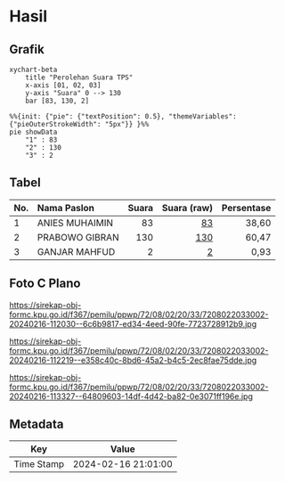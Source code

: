 # Hasil

## Grafik

```mermaid
xychart-beta
    title "Perolehan Suara TPS"
    x-axis [01, 02, 03]
    y-axis "Suara" 0 --> 130
    bar [83, 130, 2]
```

```mermaid
%%{init: {"pie": {"textPosition": 0.5}, "themeVariables": {"pieOuterStrokeWidth": "5px"}} }%%
pie showData
    "1" : 83
    "2" : 130
    "3" : 2
```

## Tabel

| No. | Nama Paslon    | Suara | Suara (raw) | Persentase |
|:--- |:-------------- | -----:| -----------:| ----------:|
| 1   | ANIES MUHAIMIN | 83    | [83][p-1]   | 38,60      |
| 2   | PRABOWO GIBRAN | 130   | [130][p-2]  | 60,47      |
| 3   | GANJAR MAHFUD  | 2     | [2][p-3]    | 0,93       |


[p-1]: https://github.com/gigit-pemilu/pemilu-2024-72-sulawesi-tengah/blob/main/pilpres/hitung-suara/sub/72-sulawesi-tengah/sub/08-parigi-moutong/sub/02-ampibabo/sub/2033-lemo-tengah/sub/002-tps/sub/paslon-1.txt
[p-2]: https://github.com/gigit-pemilu/pemilu-2024-72-sulawesi-tengah/blob/main/pilpres/hitung-suara/sub/72-sulawesi-tengah/sub/08-parigi-moutong/sub/02-ampibabo/sub/2033-lemo-tengah/sub/002-tps/sub/paslon-2.txt
[p-3]: https://github.com/gigit-pemilu/pemilu-2024-72-sulawesi-tengah/blob/main/pilpres/hitung-suara/sub/72-sulawesi-tengah/sub/08-parigi-moutong/sub/02-ampibabo/sub/2033-lemo-tengah/sub/002-tps/sub/paslon-3.txt

## Foto C Plano

https://sirekap-obj-formc.kpu.go.id/f367/pemilu/ppwp/72/08/02/20/33/7208022033002-20240216-112030--6c6b9817-ed34-4eed-90fe-7723728912b9.jpg

https://sirekap-obj-formc.kpu.go.id/f367/pemilu/ppwp/72/08/02/20/33/7208022033002-20240216-112219--e358c40c-8bd6-45a2-b4c5-2ec8fae75dde.jpg

https://sirekap-obj-formc.kpu.go.id/f367/pemilu/ppwp/72/08/02/20/33/7208022033002-20240216-113327--64809603-14df-4d42-ba82-0e3071ff196e.jpg


## Metadata

| Key        | Value               |
| ---------- | ------------------- |
| Time Stamp | 2024-02-16 21:01:00 |



